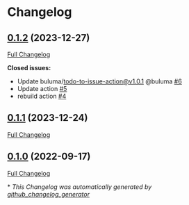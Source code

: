 # Changelog

## [0.1.2](https://github.com/buluma/ansible-role-code/tree/0.1.2) (2023-12-27)

[Full Changelog](https://github.com/buluma/ansible-role-code/compare/0.1.1...0.1.2)

**Closed issues:**

- Update buluma/todo-to-issue-action@v1.0.1 @buluma [\#6](https://github.com/buluma/ansible-role-code/issues/6)
- Update action [\#5](https://github.com/buluma/ansible-role-code/issues/5)
- rebuild action [\#4](https://github.com/buluma/ansible-role-code/issues/4)

## [0.1.1](https://github.com/buluma/ansible-role-code/tree/0.1.1) (2023-12-24)

[Full Changelog](https://github.com/buluma/ansible-role-code/compare/0.1.0...0.1.1)

## [0.1.0](https://github.com/buluma/ansible-role-code/tree/0.1.0) (2022-09-17)

[Full Changelog](https://github.com/buluma/ansible-role-code/compare/0b23b14a1528ea37fd6f36860183e7fb722caa18...0.1.0)



\* *This Changelog was automatically generated by [github_changelog_generator](https://github.com/github-changelog-generator/github-changelog-generator)*
